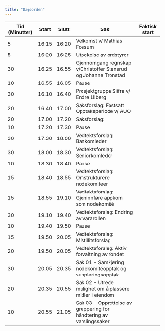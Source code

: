 ```yaml
---
title: "Dagsorden"
---
```


|  Tid (Minutter) | Start   | Slutt   | Sak   | Faktisk start   |
|---|---|---|---|---|
| 5| 16:15| 16:20| Velkomst v/ Mathias Fossum ||
| 5| 16:20| 16:25| Utpekelse av ordstyrer ||
| 30  | 16.25  | 16.55 | Gjennomgang regnskap v/Christoffer Stensrud og Johanne Tronstad  ||
| 10  | 16.55  | 16.05 | Pause  |  |
| 30 | 16.10 | 16.40 | Prosjektgruppa Siifra v/ Endre Ulberg ||
| 20 | 16.40 | 17.00 | Saksforslag: Fastsatt Opptaksperiode v/ AUO||
| 20 | 17.00 | 17.20 | Saksforslag:  ||
| 10  | 17.20  | 17.30 | Pause  |  |
| 30 | 17.30 |18.00| Vedtektsforslag: Bankomleder ||
| 30 | 18.00 |18.30| Vedtektsforslag: Seniorkomleder ||
| 10 | 18.30  | 18.40 | Pause  |  |
| 15 | 18.40 | 18.55 | Vedtektsforslag: Omstrukturere nodekomiteer ||
| 15 | 18.55 | 19.10 | Vedtektsforslag: Gjeninnføre appkom som nodekomité  ||
| 30 | 19.10 | 19.40 | Vedtektsforslag: Endring av vararollen ||
| 10 | 19.40  | 19.50 | Pause  |  |
| 15 | 19.50 | 20.05 | Vedtektsforslag: Mistillitsforslag ||
| 20 | 19.50 | 20.05 | Vedtektsforslag: Aktiv forvaltning av fondet ||
| 30 | 20.05 | 20.35 | Sak 01 - Samkjøring nodekomitéopptak og suppleringsopptak ||
| 20 | 20.35 | 20.55 | Sak 02 - Utrede mulighet om å plassere midler i eiendom ||
| 10 | 20.55| 21.05 | Sak 03 - Opprettelse av gruppering for håndtering av varslingssaker ||